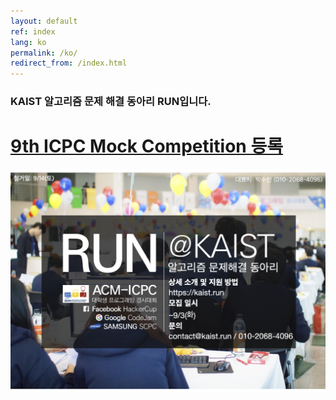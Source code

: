 ```yaml
---
layout: default
ref: index
lang: ko
permalink: /ko/
redirect_from: /index.html
---
```


### KAIST 알고리즘 문제 해결 동아리 RUN입니다.

# [9th ICPC Mock Competition 등록](https://kaist.run/ko/contest/2019-fall)

![poster](/about/poster/2019-fall/ko.png)
